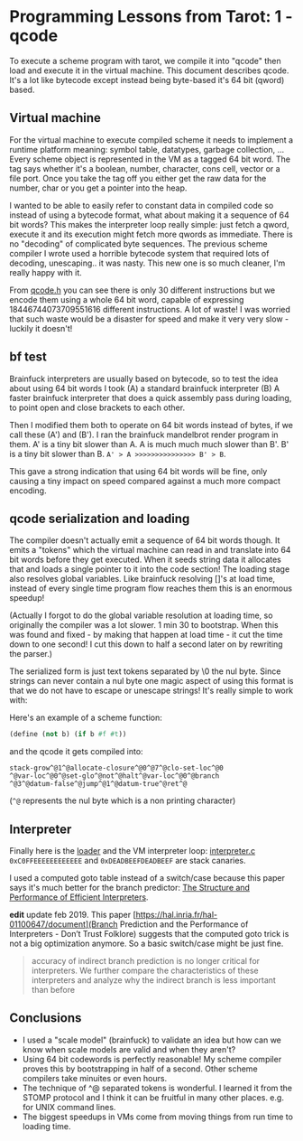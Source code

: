 # Programming Lessons from Tarot: 1 - qcode

To execute a scheme program with tarot, we compile it into "qcode" then load and execute it in the virtual machine. This document describes qcode. It's a lot like bytecode except instead being byte-based it's 64 bit (qword) based.

## Virtual machine

For the virtual machine to execute compiled scheme it needs to implement a runtime platform meaning: symbol table, datatypes, garbage collection, ... Every scheme object is represented in the VM as a tagged 64 bit word. The tag says whether it's a boolean, number, character, cons cell, vector or a file port. Once you take the tag off you either get the raw data for the number, char or you get a pointer into the heap.

I wanted to be able to easily refer to constant data in compiled code so instead of using a bytecode format, what about making it a sequence of 64 bit words? This makes the interpreter loop really simple: just fetch a qword, execute it and its execution might fetch more qwords as immediate. There is no "decoding" of complicated byte sequences. The previous scheme compiler I wrote used a horrible bytecode system that required lots of decoding, unescaping.. it was nasty. This new one is so much cleaner, I'm really happy with it.

From [qcode.h](https://github.com/rain-1/tarot-vm/blob/master/qcodes.h) you can see there is only 30 different instructions but we encode them using a whole 64 bit word, capable of expressing 18446744073709551616 different instructions. A lot of waste! I was worried that such waste would be a disaster for speed and make it very very slow - luckily it doesn't!

## bf test

Brainfuck interpreters are usually based on bytecode, so to test the idea about using 64 bit words I took (A) a standard brainfuck interpreter (B) A faster brainfuck interpreter that does a quick assembly pass during loading, to point open and close brackets to each other.

Then I modified them both to operate on 64 bit words instead of bytes, if we call these (A') and (B'). I ran the brainfuck mandelbrot render program in them. A' is a tiny bit slower than A. A is much much much slower than B'. B' is a tiny bit slower than B. `A' > A >>>>>>>>>>>>>>> B' > B`.

This gave a strong indication that using 64 bit words will be fine, only causing a tiny impact on speed compared against a much more compact encoding.

## qcode serialization and loading

The compiler doesn't actually emit a sequence of 64 bit words though. It emits a "tokens" which the virtual machine can read in and translate into 64 bit words before they get executed. When it seeds string data it allocates that and loads a single pointer to it into the code section! The loading stage also resolves global variables. Like brainfuck resolving []'s at load time, instead of every single time program flow reaches them this is an enormous speedup!

(Actually I forgot to do the global variable resolution at loading time, so originally the compiler was a lot slower. 1 min 30 to bootstrap. When this was found and fixed - by making that happen at load time - it cut the time down to one second! I cut this down to half a second later on by rewriting the parser.)

The serialized form is just text tokens separated by \0 the nul byte. Since strings can never contain a nul byte one magic aspect of using this format is that we do not have to escape or unescape strings! It's really simple to work with:

Here's an example of a scheme function:

```scheme
(define (not b) (if b #f #t))
```

and the qcode it gets compiled into:

```
stack-grow^@1^@allocate-closure^@0^@7^@clo-set-loc^@0
^@var-loc^@0^@set-glo^@not^@halt^@var-loc^@0^@branch
^@3^@datum-false^@jump^@1^@datum-true^@ret^@
```

(`^@` represents the nul byte which is a non printing character)

## Interpreter

Finally here is the [loader](https://github.com/rain-1/tarot-vm/blob/master/loader.c) and the VM interpreter loop: [interpreter.c](https://github.com/rain-1/tarot-vm/blob/master/interpreter.c) `0xC0FFEEEEEEEEEEEE` and `0xDEADBEEFDEADBEEF` are stack canaries.

I used a computed goto table instead of a switch/case because this paper says it's much better for the branch predictor: [The Structure and Performance of Efficient Interpreters](https://www.jilp.org/vol5/v5paper12.pdf).

**edit** update feb 2019. This paper [https://hal.inria.fr/hal-01100647/document](Branch Prediction and the Performance of Interpreters - Don’t Trust Folklore) suggests that the computed goto trick is not a big optimization anymore. So a basic switch/case might be just fine.

> accuracy of indirect branch prediction is no longer critical for interpreters. We further compare the characteristics of these interpreters and analyze why the indirect branch is less important than before

## Conclusions

* I used a "scale model" (brainfuck) to validate an idea but how can we know when scale models are valid and when they aren't?
* Using 64 bit codewords is perfectly reasonable! My scheme compiler proves this by bootstrapping in half of a second. Other scheme compilers take minuites or even hours.
* The technique of ^@ separated tokens is wonderful. I learned it from the STOMP protocol and I think it can be fruitful in many other places. e.g. for UNIX command lines.
* The biggest speedups in VMs come from moving things from run time to loading time.

